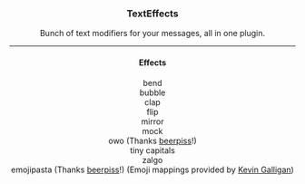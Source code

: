 <div align='center'>
   <h3>TextEffects</h3>

   Bunch of text modifiers for your messages, all in one plugin.<br />
</div>

---

<div align='center'>
   <h4>Effects</h4>

   bend<br />
   bubble<br />
   clap<br />
   flip<br />
   mirror<br />
   mock<br />
   owo (Thanks [beerpiss](https://github.com/beerpiss)!)<br />
   tiny capitals<br />
   zalgo<br />
   emojipasta (Thanks [beerpiss](https://github.com/beerpiss)!) (Emoji mappings provided by [Kevin Galligan](https://github.com/Kevinpgalligan))<br />
</div>
